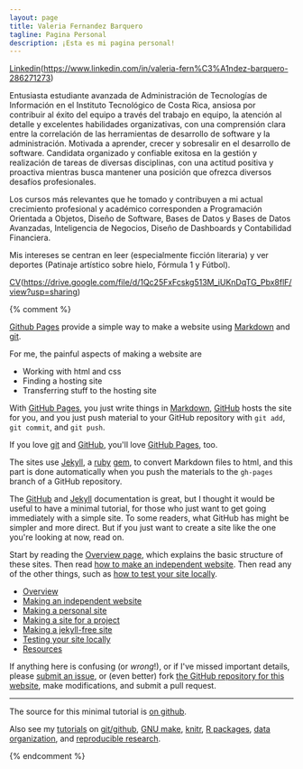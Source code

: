 ```yaml
---
layout: page
title: Valeria Fernandez Barquero
tagline: Pagina Personal
description: ¡Esta es mi pagina personal!
---
```


[Linkedin](assets/Linkedin-Logo.png)(https://www.linkedin.com/in/valeria-fern%C3%A1ndez-barquero-286271273)

Entusiasta estudiante avanzada de Administración de Tecnologías de Información en el Instituto Tecnológico de Costa Rica, ansiosa por contribuir al éxito del equipo a través del trabajo en equipo, la atención al detalle y excelentes habilidades organizativas, con una comprensión clara entre la correlación de las herramientas de desarrollo de software y la administración. Motivada a  aprender, crecer y sobresalir en el desarrollo de software. Candidata organizado y confiable exitosa en la gestión y realización de tareas de diversas disciplinas, con una actitud positiva y proactiva mientras busca mantener una posición que ofrezca diversos desafíos profesionales.

Los cursos más relevantes que he tomado y contribuyen a mi actual crecimiento profesional y académico corresponden a Programación Orientada a Objetos, Diseño de Software, Bases de Datos y Bases de Datos Avanzadas, Inteligencia de Negocios, Diseño de Dashboards y Contabilidad Financiera.

Mis intereses se centran en leer (especialmente ficción literaria) y ver deportes (Patinaje artístico sobre hielo, Fórmula 1 y Fútbol). 

[CV](assets/adobelogo.png)(https://drive.google.com/file/d/1Qc25FxFcskg513M_iUKnDqTG_Pbx8flF/view?usp=sharing)


{% comment %}

[Github Pages](https://pages.github.com) provide a simple way to make a
website using
[Markdown](https://daringfireball.net/projects/markdown/) and
[git](https://git-scm.com).

For me, the painful aspects of making a website are

- Working with html and css
- Finding a hosting site
- Transferring stuff to the hosting site

With [GitHub Pages](https://pages.github.com), you just write things in
[Markdown](https://daringfireball.net/projects/markdown/),
[GitHub](https://github.com) hosts the site for you, and you just push
material to your GitHub repository with `git add`, `git commit`, and
`git push`.

If you love [git](https://git-scm.com/) and
[GitHub](https://github.com), you'll love
[GitHub Pages](https://pages.github.com), too.

The sites use [Jekyll](https://jekyllrb.com/), a
[ruby](https://www.ruby-lang.org/en/) [gem](https://rubygems.org/), to
convert Markdown files to html, and this part is done
automatically when you push the materials to the `gh-pages` branch
of a GitHub repository.

The [GitHub](https://pages.github.com) and
[Jekyll](https://jekyllrb.com) documentation is great, but I thought it
would be useful to have a minimal tutorial, for those who just want to
get going immediately with a simple site. To some readers, what GitHub
has might be simpler and more direct.  But if you just want to create
a site like the one you're looking at now, read on.

Start by reading the [Overview page](pages/overview.html), which
explains the basic structure of these sites. Then read
[how to make an independent website](pages/independent_site.html). Then
read any of the other things, such as
[how to test your site locally](pages/local_test.html).

- [Overview](pages/overview.html)
- [Making an independent website](pages/independent_site.html)
- [Making a personal site](pages/user_site.html)
- [Making a site for a project](pages/project_site.html)
- [Making a jekyll-free site](pages/nojekyll.html)
- [Testing your site locally](pages/local_test.html)
- [Resources](pages/resources.html)

If anything here is confusing (or _wrong_!), or if I've missed
important details, please
[submit an issue](https://github.com/kbroman/simple_site/issues), or (even
better) fork [the GitHub repository for this website](https://github.com/kbroman/simple_site),
make modifications, and submit a pull request.

---

The source for this minimal tutorial is [on github](https://github.com/kbroman/simple_site).

Also see my [tutorials](https://kbroman.org/tutorials) on
[git/github](https://kbroman.org/github_tutorial),
[GNU make](https://kbroman.org/minimal_make),
[knitr](https://kbroman.org/knitr_knutshell),
[R packages](https://kbroman.org/pkg_primer),
[data organization](https://kbroman.org/dataorg),
and [reproducible research](https://kbroman.org/steps2rr).

{% endcomment %}